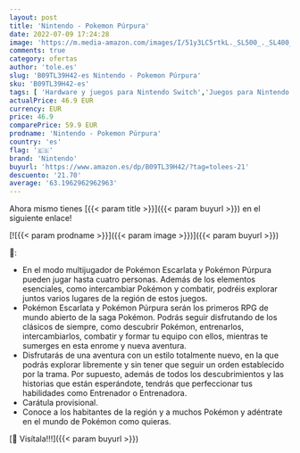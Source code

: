 ```yaml
---
layout: post
title: 'Nintendo - Pokemon Púrpura'
date: 2022-07-09 17:24:28
image: 'https://m.media-amazon.com/images/I/51y3LC5rtkL._SL500_._SL400_.jpg'
comments: true
category: ofertas
author: 'tole.es'
slug: 'B09TL39H42-es Nintendo - Pokemon Púrpura'
sku: 'B09TL39H42-es'
tags: [ 'Hardware y juegos para Nintendo Switch','Juegos para Nintendo Switch','Videojuegos','nintendo','🇪🇸', ]
actualPrice: 46.9 EUR
currency: EUR
price: 46.9
comparePrice: 59.9 EUR
prodname: 'Nintendo - Pokemon Púrpura'
country: 'es'
flag: '🇪🇸'
brand: 'Nintendo'
buyurl: 'https://www.amazon.es/dp/B09TL39H42/?tag=tolees-21'
descuento: '21.70'
average: '63.1962962962963'
---
```


Ahora mismo tienes [{{< param title >}}]({{< param buyurl >}}) en el siguiente enlace!

[![{{< param prodname >}}]({{< param image >}})]({{< param buyurl >}})

🔎:

- En el modo multijugador de Pokémon Escarlata y Pokémon Púrpura pueden jugar hasta cuatro personas.​ Además de los elementos esenciales, como intercambiar Pokémon y combatir, podréis explorar juntos varios lugares de la región de estos juegos.
- Pokémon Escarlata y Pokémon Púrpura serán los primeros RPG de mundo abierto de la saga Pokémon. Podrás seguir disfrutando de los clásicos de siempre, como descubrir Pokémon, entrenarlos, intercambiarlos, combatir y formar tu equipo con ellos, mientras te sumerges en esta enrome y nueva aventura.
- Disfrutarás de una aventura con un estilo totalmente nuevo, en la que podrás explorar libremente y sin tener que seguir un orden establecido por la trama. Por supuesto, además de todos los descubrimientos y las historias que están esperándote, tendrás que perfeccionar tus habilidades como Entrenador o Entrenadora.
- Carátula provisional.
- Conoce a los habitantes de la región y a muchos Pokémon y adéntrate en el mundo de Pokémon como quieras.

[🛒 Visítala!!!]({{< param buyurl >}})
